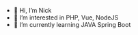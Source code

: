 - 👋 Hi, I’m Nick
- 👀 I’m interested in PHP, Vue, NodeJS
- 🌱 I’m currently learning JAVA Spring Boot


<!---
dsamurai/dsamurai is a ✨ special ✨ repository because its `README.md` (this file) appears on your GitHub profile.
You can click the Preview link to take a look at your changes.
--->
